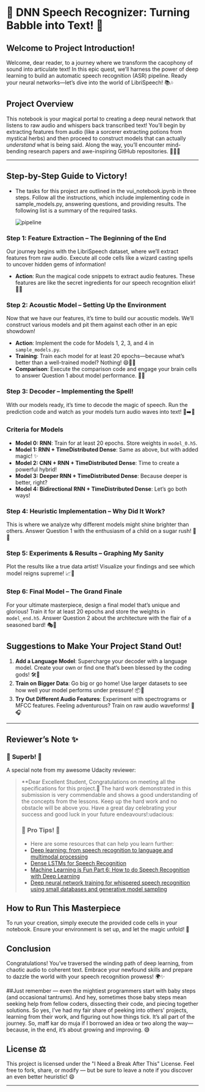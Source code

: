 # 🎤 DNN Speech Recognizer: Turning Babble into Text! 🚀

## **Welcome to Project Introduction!**
Welcome, dear reader, to a journey where we transform the cacophony of sound into articulate text! In this epic quest, we’ll harness the power of deep learning to build an automatic speech recognition (ASR) pipeline. Ready your neural networks—let’s dive into the world of LibriSpeech! 📚🎶

## **Project Overview**
This notebook is your magical portal to creating a deep neural network that listens to raw audio and whispers back transcribed text! You’ll begin by extracting features from audio (like a sorcerer extracting potions from mystical herbs) and then proceed to construct models that can actually *understand* what is being said. Along the way, you’ll encounter mind-bending research papers and awe-inspiring GitHub repositories. 🧙‍♂️✨

---

## **Step-by-Step Guide to Victory!**
- The tasks for this project are outlined in the vui_notebook.ipynb in three steps. Follow all the instructions, which include implementing code in sample_models.py, answering questions, and providing results. The following list is a summary of the required tasks.

  ![pipeline](https://github.com/user-attachments/assets/1df41b6b-ca04-4871-91b6-8ead2a72a121)

### **Step 1: Feature Extraction – The Beginning of the End**
Our journey begins with the LibriSpeech dataset, where we’ll extract features from raw audio. Execute all code cells like a wizard casting spells to uncover hidden gems of information! 

- **Action**: Run the magical code snippets to extract audio features. These features are like the secret ingredients for our speech recognition elixir! 🍹🎤

### **Step 2: Acoustic Model – Setting Up the Environment**
Now that we have our features, it’s time to build our acoustic models. We’ll construct various models and pit them against each other in an epic showdown! 

- **Action**: Implement the code for Models 1, 2, 3, and 4 in `sample_models.py`. 
- **Training**: Train each model for at least 20 epochs—because what’s better than a well-trained model? Nothing! 😄🏋️‍♂️
- **Comparison**: Execute the comparison code and engage your brain cells to answer Question 1 about model performance. 🧠💡

### **Step 3: Decoder – Implementing the Spell!**
With our models ready, it’s time to decode the magic of speech. Run the prediction code and watch as your models turn audio waves into text! 🌊➡️📜

### **Criteria for Models**
- **Model 0: RNN**: Train for at least 20 epochs. Store weights in `model_0.h5`. 
- **Model 1: RNN + TimeDistributed Dense**: Same as above, but with added magic! ✨
- **Model 2: CNN + RNN + TimeDistributed Dense**: Time to create a powerful hybrid! 
- **Model 3: Deeper RNN + TimeDistributed Dense**: Because deeper is better, right? 
- **Model 4: Bidirectional RNN + TimeDistributed Dense**: Let’s go both ways! 

### **Step 4: Heuristic Implementation – Why Did It Work?**
This is where we analyze why different models might shine brighter than others. Answer Question 1 with the enthusiasm of a child on a sugar rush! 🍭🤪

### **Step 5: Experiments & Results – Graphing My Sanity**
Plot the results like a true data artist! Visualize your findings and see which model reigns supreme! 📈👑

### **Step 6: Final Model – The Grand Finale**
For your ultimate masterpiece, design a final model that’s unique and glorious! Train it for at least 20 epochs and store the weights in `model_end.h5`. Answer Question 2 about the architecture with the flair of a seasoned bard! 🎭📖


## **Suggestions to Make Your Project Stand Out!**
1. **Add a Language Model**: Supercharge your decoder with a language model. Create your own or find one that’s been blessed by the coding gods! 🛠️🔮
2. **Train on Bigger Data**: Go big or go home! Use larger datasets to see how well your model performs under pressure! 📦💪
3. **Try Out Different Audio Features**: Experiment with spectrograms or MFCC features. Feeling adventurous? Train on raw audio waveforms! 🌊🎧


---

## Reviewer’s Note ✨

### 🎉 **Superb!** 🎉

A special note from my awesome Udacity reviewer:

> **Dear Excellent Student, Congratulations on meeting all the specifications for this project.🎉 The hard work demonstrated in this submission is very commendable and shows a good understanding of the concepts from the lessons. Keep up the hard work and no obstacle will be above you. Have a great day celebrating your success and good luck in your future endeavours!:udacious:
>
> ### 🎉 **Pro Tips!** 🎉
> - Here are some resources that can help you learn further:
> - [Deep learning: from speech recognition to language and multimodal processing](https://www.cambridge.org/core/services/aop-cambridge-core/content/view/S2048770315000220)
> - [Dense LSTMs for Speech Recognition](https://medium.com/@capio/dense-lstms-for-speech-recognition-54c371ea2d42)
> - [Machine Learning is Fun Part 6: How to do Speech Recognition with Deep Learning](https://medium.com/@ageitgey/machine-learning-is-fun-part-6-how-to-do-speech-recognition-with-deep-learning-28293c162f7a)
> - [Deep neural network training for whispered speech recognition using small databases and generative model sampling](https://link.springer.com/article/10.1007/s10772-017-9461-x)

## **How to Run This Masterpiece**
To run your creation, simply execute the provided code cells in your notebook. Ensure your environment is set up, and let the magic unfold! 🌟

## **Conclusion**
Congratulations! You’ve traversed the winding path of deep learning, from chaotic audio to coherent text. Embrace your newfound skills and prepare to dazzle the world with your speech recognition prowess! 🌍✨

##Just remember — even the mightiest programmers start with baby steps (and occasional tantrums). And hey, sometimes those baby steps mean seeking help from fellow coders, dissecting their code, and piecing together solutions. So yes, I’ve had my fair share of peeking into others' projects, learning from their work, and figuring out how things tick. It’s all part of the journey. So, maff kar do muja if I borrowed an idea or two along the way—because, in the end, it’s about growing and improving. 😅

## License ⚖️

This project is licensed under the "I Need a Break After This" License. Feel free to fork, share, or modify — but be sure to leave a note if you discover an even better heuristic! 😄

---
